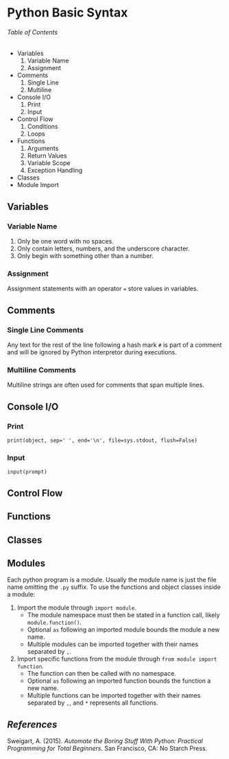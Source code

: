# Python Basic Syntax


###### _Table of Contents_

- Variables
	1. Variable Name
	2. Assignment
- Comments
	1. Single Line
	2. Multiline
- Console I/O
	1. Print
	2. Input
- Control Flow
	1. Conditions
	2. Loops
- Functions
	1. Arguments
	2. Return Values
	3. Variable Scope
	4. Exception Handling
- Classes
- Module Import


## Variables

### Variable Name

1. Only be one word with no spaces.
2. Only contain letters, numbers, and the underscore character.
3. Only begin with something other than a number.

### Assignment

Assignment statements with an operator `=` store values in variables.


## Comments

### Single Line Comments

Any text for the rest of the line following a hash mark `#` is part of a comment and will be ignored by Python interpretor during executions.

### Multiline Comments

Multiline strings are often used for comments that span multiple lines.


## Console I/O

### Print

`print(object, sep=' ', end='\n', file=sys.stdout, flush=False)`

### Input

`input(prompt)`


## Control Flow
## Functions
## Classes
## Modules

Each python program is a module. Usually the module name is just the file name omitting the `.py` suffix.
To use the functions and object classes inside a module:

1. Import the module through `import module`.
	- The module namespace must then be stated in a function call, likely `module.function()`.
	- Optional `as` following an imported module bounds the module a new name.
	- Multiple modules can be imported together with their names separated by `,`.
2. Import specific functions from the module through `from module import function`.
	- The function can then be called with no namespace.
	- Optional `as` following an imported function bounds the function a new name.
	- Multiple functions can be imported together with their names separated by `,`, and `*` represents all functions.


## *References*
Sweigart, A. (2015). _Automate the Boring Stuff With Python: Practical Programming for Total Beginners_. San Francisco, CA: No Starch Press.
